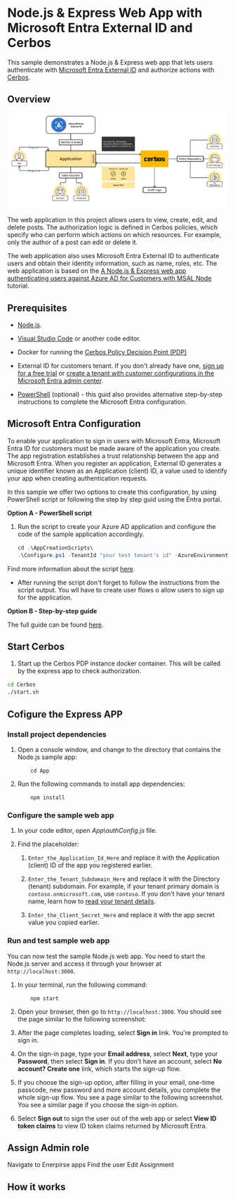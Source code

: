 # Node.js & Express Web App with Microsoft Entra External ID and Cerbos

This sample demonstrates a Node.js & Express web app that lets users authenticate with [Microsoft Entra External ID](https://learn.microsoft.com/en-us/entra/external-id/external-identities-overview) and authorize actions with [Cerbos](https://cerbos.dev/).

## Overview
![architecture](media/entra-cerbos.jpg)

The web application in this project allows users to view, create, edit, and delete posts. The authorization logic is defined in Cerbos policies, which specify who can perform which actions on which resources. For example, only the author of a post can edit or delete it. 

The web application also uses Microsoft Entra External ID to authenticate users and obtain their identity information, such as name, roles, etc. The web application is based on the [A Node.js & Express web app authenticating users against Azure AD for Customers with MSAL Node](https://github.com/Azure-Samples/ms-identity-ciam-javascript-tutorial/tree/main/1-Authentication/5-sign-in-express) tutorial.

## Prerequisites

- [Node.js](https://nodejs.org).

- [Visual Studio Code](https://code.visualstudio.com/download) or another code editor.
- Docker for running the [Cerbos Policy Decision Point (PDP)](https://docs.cerbos.dev/cerbos/0.6.0/installation/container.html)
- External ID for customers tenant. If you don't already have one, <a href="https://aka.ms/ciam-free-trial?wt.mc_id=ciamcustomertenantfreetrial_linkclick_content_cnl" target="_blank">sign up for a free trial</a> or [create a tenant with customer configurations in the Microsoft Entra admin center](https://learn.microsoft.com/en-us/entra/external-id/customers/quickstart-tenant-setup).
- [PowerShell](https://learn.microsoft.com/en-us/powershell/scripting/install/installing-powershell) (optional) -  this guid also provides alternative step-by-step instructions to complete the Microsoft Entra configuration. 

## Microsoft Entra Configuration

To enable your application to sign in users with Microsoft Entra, Microsoft Entra ID for customers must be made aware of the application you create. The app registration establishes a trust relationship between the app and Microsoft Entra. When you register an application, External ID generates a unique identifier known as an Application (client) ID, a value used to identify your app when creating authentication requests.

In this sample we offer two options to create this configuration, by using PowerShell script or following the step by step guid using the Entra portal. 

**Option A - PowerShell script**

1. Run the script to create your Azure AD application and configure the code of the sample application accordingly.

   ```PowerShell
   cd .\AppCreationScripts\
   .\Configure.ps1 -TenantId "your test tenant's id" -AzureEnvironmentName "[Optional] - Azure environment, defaults to 'Global'"
   ```

Find more information about the script [here](./AppCreationScripts/AppCreationScripts.md).

- After running the script don't forget to follow the instructions from the script output. You wll have to create user flows o allow users to sign up for the application.

**Option B - Step-by-step guide**

The full guide can be found [here](./EntraStepByStepGuide.md).

## Start Cerbos

1. Start up the Cerbos PDP instance docker container. This will be called by the express app to check authorization.

```bash
cd Cerbos
./start.sh
```

## Cofigure the Express APP

### Install project dependencies

1. Open a console window, and change to the directory that contains the Node.js sample app:

    ```console
        cd App
    ```

1. Run the following commands to install app dependencies:

    ```console
        npm install
    ```
### Configure the sample web app

1. In your code editor, open *App\authConfig.js* file.

1. Find the placeholder:

    1. `Enter_the_Application_Id_Here` and replace it with the Application (client) ID of the app you registered earlier.

    1. `Enter_the_Tenant_Subdomain_Here` and replace it with the Directory (tenant) subdomain. For example, if your tenant primary domain is `contoso.onmicrosoft.com`, use `contoso`. If you don't have your tenant name, learn how to [read your tenant details](how-to-create-customer-tenant-portal.md#get-the-customer-tenant-details).

    1. `Enter_the_Client_Secret_Here` and replace it with the app secret value you copied earlier.

### Run and test sample web app

You can now test the sample Node.js web app. You need to start the Node.js server and access it through your browser at `http://localhost:3000`.

1. In your terminal, run the following command:

    ```console
        npm start 
    ```

1. Open your browser, then go to `http://localhost:3000`. You should see the page similar to the following screenshot:

2. After the page completes loading, select **Sign in** link. You're prompted to sign in.

3. On the sign-in page, type your **Email address**, select **Next**, type your **Password**, then select **Sign in**. If you don't have an account, select **No account? Create one** link, which starts the sign-up flow.

4. If you choose the sign-up option, after filling in your email, one-time passcode, new password and more account details, you complete the whole sign-up flow. You see a page similar to the following screenshot. You see a similar page if you choose the sign-in option.

5. Select **Sign out** to sign the user out of the web app or select **View ID token claims** to view ID token claims returned by Microsoft Entra.

## Assign Admin role

Navigate to Enerpirse apps 
Find the user
Edit Assignment



## How it works
